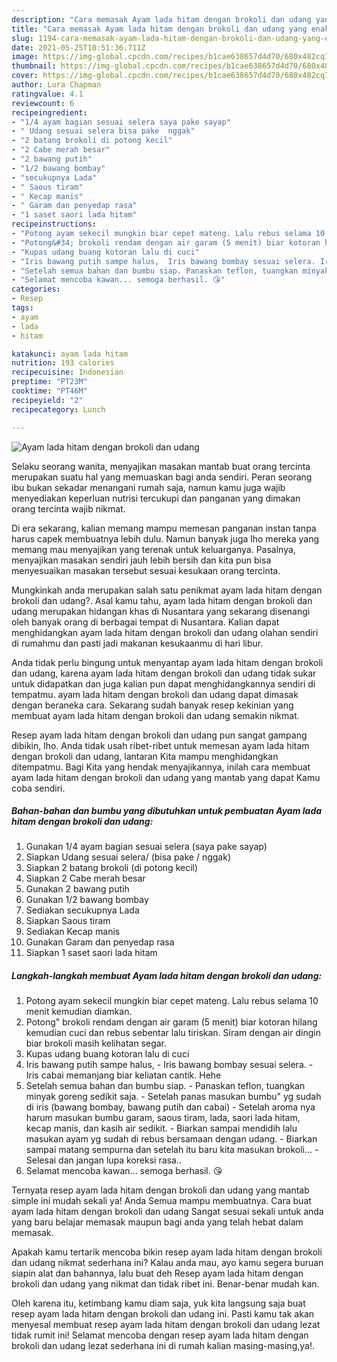 ```yaml
---
description: "Cara memasak Ayam lada hitam dengan brokoli dan udang yang enak dan Mudah Dibuat"
title: "Cara memasak Ayam lada hitam dengan brokoli dan udang yang enak dan Mudah Dibuat"
slug: 1194-cara-memasak-ayam-lada-hitam-dengan-brokoli-dan-udang-yang-enak-dan-mudah-dibuat
date: 2021-05-25T10:51:36.711Z
image: https://img-global.cpcdn.com/recipes/b1cae638657d4d70/680x482cq70/ayam-lada-hitam-dengan-brokoli-dan-udang-foto-resep-utama.jpg
thumbnail: https://img-global.cpcdn.com/recipes/b1cae638657d4d70/680x482cq70/ayam-lada-hitam-dengan-brokoli-dan-udang-foto-resep-utama.jpg
cover: https://img-global.cpcdn.com/recipes/b1cae638657d4d70/680x482cq70/ayam-lada-hitam-dengan-brokoli-dan-udang-foto-resep-utama.jpg
author: Lura Chapman
ratingvalue: 4.1
reviewcount: 6
recipeingredient:
- "1/4 ayam bagian sesuai selera saya pake sayap"
- " Udang sesuai selera bisa pake  nggak"
- "2 batang brokoli di potong kecil"
- "2 Cabe merah besar"
- "2 bawang putih"
- "1/2 bawang bombay"
- "secukupnya Lada"
- " Saous tiram"
- " Kecap manis"
- " Garam dan penyedap rasa"
- "1 saset saori lada hitam"
recipeinstructions:
- "Potong ayam sekecil mungkin biar cepet mateng. Lalu rebus selama 10 menit kemudian diamkan."
- "Potong&#34; brokoli rendam dengan air garam (5 menit) biar kotoran hilang kemudian cuci dan rebus sebentar lalu tiriskan. Siram dengan air dingin biar brokoli masih kelihatan segar."
- "Kupas udang buang kotoran lalu di cuci"
- "Iris bawang putih sampe halus,  Iris bawang bombay sesuai selera. Iris cabai memanjang biar keliatan cantik. Hehe"
- "Setelah semua bahan dan bumbu siap. Panaskan teflon, tuangkan minyak goreng sedikit saja. Setelah panas masukan bumbu&#34; yg sudah di iris (bawang bombay, bawang putih dan cabai) Setelah aroma nya harum masukan bumbu garam, saous tiram, lada, saori lada hitam, kecap manis, dan kasih air sedikit. Biarkan sampai mendidih lalu masukan ayam yg sudah di rebus bersamaan dengan udang. Biarkan sampai matang sempurna dan setelah itu baru kita masukan brokoli... Selesai dan jangan lupa koreksi rasa.."
- "Selamat mencoba kawan... semoga berhasil. 😘"
categories:
- Resep
tags:
- ayam
- lada
- hitam

katakunci: ayam lada hitam 
nutrition: 193 calories
recipecuisine: Indonesian
preptime: "PT23M"
cooktime: "PT46M"
recipeyield: "2"
recipecategory: Lunch

---
```



![Ayam lada hitam dengan brokoli dan udang](https://img-global.cpcdn.com/recipes/b1cae638657d4d70/680x482cq70/ayam-lada-hitam-dengan-brokoli-dan-udang-foto-resep-utama.jpg)

Selaku seorang wanita, menyajikan masakan mantab buat orang tercinta merupakan suatu hal yang memuaskan bagi anda sendiri. Peran seorang ibu bukan sekadar menangani rumah saja, namun kamu juga wajib menyediakan keperluan nutrisi tercukupi dan panganan yang dimakan orang tercinta wajib nikmat.

Di era  sekarang, kalian memang mampu memesan panganan instan tanpa harus capek membuatnya lebih dulu. Namun banyak juga lho mereka yang memang mau menyajikan yang terenak untuk keluarganya. Pasalnya, menyajikan masakan sendiri jauh lebih bersih dan kita pun bisa menyesuaikan masakan tersebut sesuai kesukaan orang tercinta. 



Mungkinkah anda merupakan salah satu penikmat ayam lada hitam dengan brokoli dan udang?. Asal kamu tahu, ayam lada hitam dengan brokoli dan udang merupakan hidangan khas di Nusantara yang sekarang disenangi oleh banyak orang di berbagai tempat di Nusantara. Kalian dapat menghidangkan ayam lada hitam dengan brokoli dan udang olahan sendiri di rumahmu dan pasti jadi makanan kesukaanmu di hari libur.

Anda tidak perlu bingung untuk menyantap ayam lada hitam dengan brokoli dan udang, karena ayam lada hitam dengan brokoli dan udang tidak sukar untuk didapatkan dan juga kalian pun dapat menghidangkannya sendiri di tempatmu. ayam lada hitam dengan brokoli dan udang dapat dimasak dengan beraneka cara. Sekarang sudah banyak resep kekinian yang membuat ayam lada hitam dengan brokoli dan udang semakin nikmat.

Resep ayam lada hitam dengan brokoli dan udang pun sangat gampang dibikin, lho. Anda tidak usah ribet-ribet untuk memesan ayam lada hitam dengan brokoli dan udang, lantaran Kita mampu menghidangkan ditempatmu. Bagi Kita yang hendak menyajikannya, inilah cara membuat ayam lada hitam dengan brokoli dan udang yang mantab yang dapat Kamu coba sendiri.

<!--inarticleads1-->

##### Bahan-bahan dan bumbu yang dibutuhkan untuk pembuatan Ayam lada hitam dengan brokoli dan udang:

1. Gunakan 1/4 ayam bagian sesuai selera (saya pake sayap)
1. Siapkan  Udang sesuai selera/ (bisa pake / nggak)
1. Siapkan 2 batang brokoli (di potong kecil)
1. Siapkan 2 Cabe merah besar
1. Gunakan 2 bawang putih
1. Gunakan 1/2 bawang bombay
1. Sediakan secukupnya Lada
1. Siapkan  Saous tiram
1. Sediakan  Kecap manis
1. Gunakan  Garam dan penyedap rasa
1. Siapkan 1 saset saori lada hitam




<!--inarticleads2-->

##### Langkah-langkah membuat Ayam lada hitam dengan brokoli dan udang:

1. Potong ayam sekecil mungkin biar cepet mateng. Lalu rebus selama 10 menit kemudian diamkan.
1. Potong&#34; brokoli rendam dengan air garam (5 menit) biar kotoran hilang kemudian cuci dan rebus sebentar lalu tiriskan. Siram dengan air dingin biar brokoli masih kelihatan segar.
1. Kupas udang buang kotoran lalu di cuci
1. Iris bawang putih sampe halus,  - Iris bawang bombay sesuai selera. - Iris cabai memanjang biar keliatan cantik. Hehe
1. Setelah semua bahan dan bumbu siap. - Panaskan teflon, tuangkan minyak goreng sedikit saja. - Setelah panas masukan bumbu&#34; yg sudah di iris (bawang bombay, bawang putih dan cabai) - Setelah aroma nya harum masukan bumbu garam, saous tiram, lada, saori lada hitam, kecap manis, dan kasih air sedikit. - Biarkan sampai mendidih lalu masukan ayam yg sudah di rebus bersamaan dengan udang. - Biarkan sampai matang sempurna dan setelah itu baru kita masukan brokoli... - Selesai dan jangan lupa koreksi rasa..
1. Selamat mencoba kawan... semoga berhasil. 😘




Ternyata resep ayam lada hitam dengan brokoli dan udang yang mantab simple ini mudah sekali ya! Anda Semua mampu membuatnya. Cara buat ayam lada hitam dengan brokoli dan udang Sangat sesuai sekali untuk anda yang baru belajar memasak maupun bagi anda yang telah hebat dalam memasak.

Apakah kamu tertarik mencoba bikin resep ayam lada hitam dengan brokoli dan udang nikmat sederhana ini? Kalau anda mau, ayo kamu segera buruan siapin alat dan bahannya, lalu buat deh Resep ayam lada hitam dengan brokoli dan udang yang nikmat dan tidak ribet ini. Benar-benar mudah kan. 

Oleh karena itu, ketimbang kamu diam saja, yuk kita langsung saja buat resep ayam lada hitam dengan brokoli dan udang ini. Pasti kamu tak akan menyesal membuat resep ayam lada hitam dengan brokoli dan udang lezat tidak rumit ini! Selamat mencoba dengan resep ayam lada hitam dengan brokoli dan udang lezat sederhana ini di rumah kalian masing-masing,ya!.

